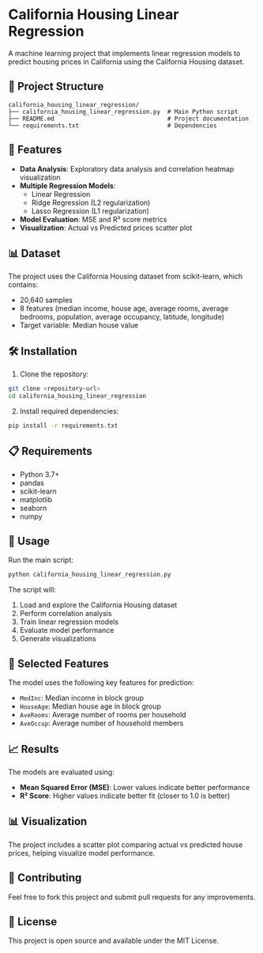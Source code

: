 # California Housing Linear Regression

A machine learning project that implements linear regression models to predict housing prices in California using the California Housing dataset.

## 📁 Project Structure

```
california_housing_linear_regression/
├── california_housing_linear_regression.py  # Main Python script
├── README.md                                # Project documentation
└── requirements.txt                         # Dependencies
```

## 🚀 Features

- **Data Analysis**: Exploratory data analysis and correlation heatmap visualization
- **Multiple Regression Models**:
  - Linear Regression
  - Ridge Regression (L2 regularization)
  - Lasso Regression (L1 regularization)
- **Model Evaluation**: MSE and R² score metrics
- **Visualization**: Actual vs Predicted prices scatter plot

## 📊 Dataset

The project uses the California Housing dataset from scikit-learn, which contains:
- 20,640 samples
- 8 features (median income, house age, average rooms, average bedrooms, population, average occupancy, latitude, longitude)
- Target variable: Median house value

## 🛠️ Installation

1. Clone the repository:
```bash
git clone <repository-url>
cd california_housing_linear_regression
```

2. Install required dependencies:
```bash
pip install -r requirements.txt
```

## 📋 Requirements

- Python 3.7+
- pandas
- scikit-learn
- matplotlib
- seaborn
- numpy

## 🎯 Usage

Run the main script:
```bash
python california_housing_linear_regression.py
```

The script will:
1. Load and explore the California Housing dataset
2. Perform correlation analysis
3. Train linear regression models
4. Evaluate model performance
5. Generate visualizations

## 🔧 Selected Features

The model uses the following key features for prediction:
- `MedInc`: Median income in block group
- `HouseAge`: Median house age in block group
- `AveRooms`: Average number of rooms per household
- `AveOccup`: Average number of household members

## 📈 Results

The models are evaluated using:
- **Mean Squared Error (MSE)**: Lower values indicate better performance
- **R² Score**: Higher values indicate better fit (closer to 1.0 is better)

## 📊 Visualization

The project includes a scatter plot comparing actual vs predicted house prices, helping visualize model performance.

## 🤝 Contributing

Feel free to fork this project and submit pull requests for any improvements.

## 📝 License

This project is open source and available under the MIT License.
